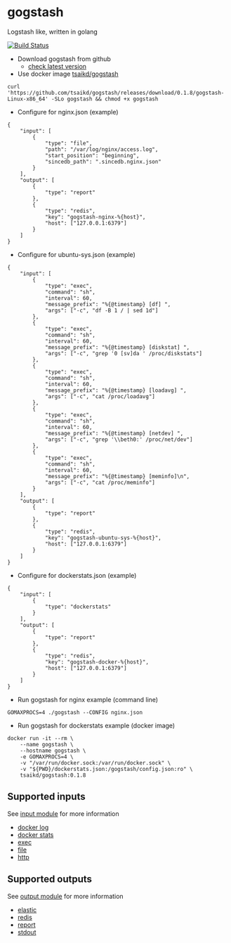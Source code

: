 gogstash
========

Logstash like, written in golang

[![Build Status](https://travis-ci.org/tsaikd/gogstash.svg?branch=master)](https://travis-ci.org/tsaikd/gogstash)

* Download gogstash from github
	* [check latest version](https://github.com/tsaikd/gogstash/releases)
* Use docker image [tsaikd/gogstash](https://registry.hub.docker.com/u/tsaikd/gogstash/)

```
curl 'https://github.com/tsaikd/gogstash/releases/download/0.1.8/gogstash-Linux-x86_64' -SLo gogstash && chmod +x gogstash
```

* Configure for nginx.json (example)
```
{
	"input": [
		{
			"type": "file",
			"path": "/var/log/nginx/access.log",
			"start_position": "beginning",
			"sincedb_path": ".sincedb.nginx.json"
		}
	],
	"output": [
		{
			"type": "report"
		},
		{
			"type": "redis",
			"key": "gogstash-nginx-%{host}",
			"host": ["127.0.0.1:6379"]
		}
	]
}
```

* Configure for ubuntu-sys.json (example)
```
{
	"input": [
		{
			"type": "exec",
			"command": "sh",
			"interval": 60,
			"message_prefix": "%{@timestamp} [df] ",
			"args": ["-c", "df -B 1 / | sed 1d"]
		},
		{
			"type": "exec",
			"command": "sh",
			"interval": 60,
			"message_prefix": "%{@timestamp} [diskstat] ",
			"args": ["-c", "grep '0 [sv]da ' /proc/diskstats"]
		},
		{
			"type": "exec",
			"command": "sh",
			"interval": 60,
			"message_prefix": "%{@timestamp} [loadavg] ",
			"args": ["-c", "cat /proc/loadavg"]
		},
		{
			"type": "exec",
			"command": "sh",
			"interval": 60,
			"message_prefix": "%{@timestamp} [netdev] ",
			"args": ["-c", "grep '\\beth0:' /proc/net/dev"]
		},
		{
			"type": "exec",
			"command": "sh",
			"interval": 60,
			"message_prefix": "%{@timestamp} [meminfo]\n",
			"args": ["-c", "cat /proc/meminfo"]
		}
	],
	"output": [
		{
			"type": "report"
		},
		{
			"type": "redis",
			"key": "gogstash-ubuntu-sys-%{host}",
			"host": ["127.0.0.1:6379"]
		}
	]
}
```

* Configure for dockerstats.json (example)
```
{
	"input": [
		{
			"type": "dockerstats"
		}
	],
	"output": [
		{
			"type": "report"
		},
		{
			"type": "redis",
			"key": "gogstash-docker-%{host}",
			"host": ["127.0.0.1:6379"]
		}
	]
}
```

* Run gogstash for nginx example (command line)
```
GOMAXPROCS=4 ./gogstash --CONFIG nginx.json
```

* Run gogstash for dockerstats example (docker image)
```
docker run -it --rm \
	--name gogstash \
	--hostname gogstash \
	-e GOMAXPROCS=4 \
	-v "/var/run/docker.sock:/var/run/docker.sock" \
	-v "${PWD}/dockerstats.json:/gogstash/config.json:ro" \
	tsaikd/gogstash:0.1.8
```

## Supported inputs

See [input module](input) for more information

* [docker log](input/dockerlog)
* [docker stats](input/dockerstats)
* [exec](input/exec)
* [file](input/file)
* [http](input/http)

## Supported outputs

See [output module](output) for more information

* [elastic](output/elastic)
* [redis](output/redis)
* [report](output/report)
* [stdout](output/stdout)
